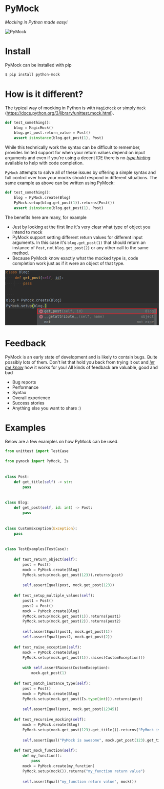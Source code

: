 # PyMock
_Mocking in Python made easy!_

![PyMock](https://github.com/diddi-/pymock/workflows/PyMock/badge.svg)

# Install
PyMock can be installed with pip
```bash
$ pip install python-mock
```

# How is it different?

The typical way of mocking in Python is with `MagicMock` or simply `Mock` (https://docs.python.org/3/library/unittest.mock.html).
```python
def test_something():
    blog = MagicMock()
    blog.get_post.return_value = Post()
    assert isinstance(blog.get_post(1), Post)
```
While this technically work the syntax can be difficult to remember, provides limited
support for when your return values depend on input arguments and even if you're using a decent IDE
there is no [_type hinting_](https://www.python.org/dev/peps/pep-0484/) available to help with code completion.

`PyMock` attempts to solve all of these issues by offering a simple syntax and full control over how
your mocks should respond in different situations. The same example as above can be written using
PyMock:
```python
def test_something():
    blog = PyMock.create(Blog)
    PyMock.setup(blog.get_post(1)).returns(Post())
    assert isinstance(blog.get_post(1), Post)
```
The benefits here are many, for example
* Just by looking at the first line it's very clear what type of object you intend to mock
* PyMock support setting different return values for different input arguments. In this case
  it's `blog.get_post(1)` that should return an instance of `Post`, not `blog.get_post(2)` or any
  other call to the same method.
* Because PyMock know exactly what the mocked type is, code completion work just as if it were an
object of that type.

![Code completion in action](https://raw.githubusercontent.com/diddi-/pymock/master/docs/img/pymock-type-hinting.png)

# Feedback
PyMock is an early state of development and is likely to contain bugs. Quite possibly lots of them.
Don't let that hold you back from trying it out and [_let me know_](https://github.com/diddi-/pymock) how it works for you!
All kinds of feedback are valuable, good and bad
* Bug reports
* Performance
* Syntax
* Overall experience
* Success stories
* Anything else you want to share :)

# Examples
Below are a few examples on how PyMock can be used.
```python
from unittest import TestCase

from pymock import PyMock, Is


class Post:
    def get_title(self) -> str:
        pass


class Blog:
    def get_post(self, id: int) -> Post:
        pass


class CustomException(Exception):
    pass


class TestExamples(TestCase):

    def test_return_object(self):
        post = Post()
        mock = PyMock.create(Blog)
        PyMock.setup(mock.get_post(123)).returns(post)

        self.assertEqual(post, mock.get_post(123))

    def test_setup_multiple_values(self):
        post1 = Post()
        post2 = Post()
        mock = PyMock.create(Blog)
        PyMock.setup(mock.get_post(1)).returns(post1)
        PyMock.setup(mock.get_post(2)).returns(post2)

        self.assertEqual(post1, mock.get_post(1))
        self.assertEqual(post2, mock.get_post(2))

    def test_raise_exception(self):
        mock = PyMock.create(Blog)
        PyMock.setup(mock.get_post(1)).raises(CustomException())

        with self.assertRaises(CustomException):
            mock.get_post(1)

    def test_match_instance_type(self):
        post = Post()
        mock = PyMock.create(Blog)
        PyMock.setup(mock.get_post(Is.type(int))).returns(post)

        self.assertEqual(post, mock.get_post(12345))

    def test_recursive_mocking(self):
        mock = PyMock.create(Blog)
        PyMock.setup(mock.get_post(123).get_title()).returns("PyMock is awesome")

        self.assertEqual("PyMock is awesome", mock.get_post(123).get_title())

    def test_mock_function(self):
        def my_function():
            pass
        mock = PyMock.create(my_function)
        PyMock.setup(mock()).returns("my_function return value")

        self.assertEqual("my_function return value", mock())
```
